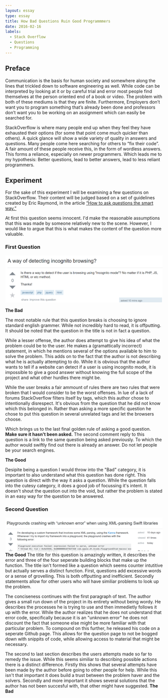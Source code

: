 ```yaml
---
layout: essay
type: essay
title: How Bad Questions Ruin Good Programmmers
date: 2016-02-16
labels:
  - Stack Overflow
  - Questions
  - Programming
---
```



## Preface

Communication is the basis for human society and somewhere along the lines that trickled down to software engineering as well. While code can be interpreted by looking at it or by careful trial and error most people find themselves at the person oriented end of a book or video. The problem with both of these mediums is that they are finite. Furthermore, Employers don’t want you to program something that’s already been done and professors don’t want you to be working on an assignment which can easily be searched for. 

StackOverflow is where many people end up when they feel they have exhausted their options (for some that point come much quicker than others). A quick glance will show a wide variety of quality in answers and questions. Many people come here searching for others to “fix their code”.  A fair amount of these people receive this, in the form of wordless answers. This forms a reliance, especially on newer programmers. Which leads me to my hypothesis: Better questions, lead to better answers, lead to less reliant programmers. 

## Experiment

For the sake of this experiment I will be examining a few questions on StackOverflow. Their content will be judged based on a set of guidelines created by Eric Raymond, in the article <a href="http://www.catb.org/esr/faqs/smart-questions.html#forum">“How to ask questions the smart way.” </a>

At first this question seems innocent. I'd make the reasonable assumptions that this was made by someone relatively new to the scene. However, I would like to argue that this is what makes the content of the question more valuable.

### First Question
<a href="http://stackoverflow.com/questions/41882147/a-way-of-detecting-incognito-browsing"><img class="ui center image" style="" src="../images/SOquestion1.png"></a>

**The Bad**

  The most notable rule that this question breaks is choosing to ignore standard english grammer. While not incredibly hard to read, it is offputting. It should be noted that the question in the title is not in fact a question.
  
  While a lesser offense, the author does attempt to give his idea of what the problem could be to the user. He makes a (gramattically incorrect) statement, in which he mentions several of the options available to him to solve the problem. This adds on to the fact that the author is not describing what he is actually attempting to do. While it is obvious that the author wants to tell if a website can detect if a user is using incognito mode, it is impossible to give a good answer without knowing the full scope of the project and what other hurdles there might be.
  
  While the user breaks a fair ammount of rules there are two rules that were broken that I would consider to be the worst offenses. In lue of a lack of forums StackOverflow filters itself by tags, which this author chose to intentionally disrespect. It's obvious from the question that he did not know which this belonged in. Rather than asking a more specific question he chose to put this question in several unrelated tags and let the browsers choose. 
  
  Which brings us to the last final golden rule of asking a good question. **Make sure it hasn't been asked.** The second comment reply to this question is a link to the same question being asked previously. To which the author would swiftly find out there is already an answer. Do not let people be your search engines. 
  
**The Good**

  Desipite being a question I would throw into the "Bad" category, it is important to also understand what this question has done right. This question is direct with the way it asks a question. While the question falls into the cutesy category, it does a good job of focussing it's intent. It doesn't shout the question out into the void, but rather the problem is stated in an easy way for the question to be answered.
  
### Second Question

<a href="http://stackoverflow.com/questions/41679487/playgrounds-crashing-with-unknown-error-when-using-xml-parsing-swift-libraries"><img class="ui center image" style="" src="../images/SOquestion2.png"></a>
 **The Good**
  The title for this question is amazingly written, it describes the error and three of the four seperate building blocks that make up the function. The title isn't formed like a question which seems counter intutitive but actually serves a distinct function. First, questions add excessive words or a sense of grovelling. This is both offputting and inefficient. Secondly statements allow for other users who will have similiar problems to look up the problem. 
  
   The conciseness continues with the first paragraph of text. The author gives a small run down of the project in its entirety without being wordy. He describes the processes he is trying to use and then immedietly follows it up with the error. While the author realizes that he does not understand that error code, specifically because it is an "unknown error" he does not discount the fact that someone else might be more familiar with that particular problem. To compound on this further, he released his code on a seperate Github page. This allows for the question page to not be bogged down with snippits of code, while allowing access to material that might be necessary. 
   
   The second to last section describes the users attempts made so far to remedy the issue. While this seems similiar to describing possible actions there is a distinct difference. Firstly this shows that several attempts have been made by the author before going to other people for help. While this isn't that important it does build a trust between the problem haver and the solvers. Secondly and more important it shows several solutions that the author has not been succesful with, that other might have suggested.
 **The Bad**
